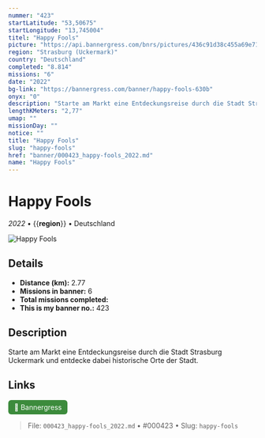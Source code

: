 ```yaml
---
nummer: "423"
startLatitude: "53,50675"
startLongitude: "13,745004"
titel: "Happy Fools"
picture: "https://api.bannergress.com/bnrs/pictures/436c91d38c455a69e7165cf0cfa5db2a"
region: "Strasburg (Uckermark)"
country: "Deutschland"
completed: "8.814"
missions: "6"
date: "2022"
bg-link: "https://bannergress.com/banner/happy-fools-630b"
onyx: "0"
description: "Starte am Markt eine Entdeckungsreise durch die Stadt Strasburg Uckermark und entdecke dabei historische Orte der Stadt."
lengthKMeters: "2,77"
umap: ""
missionDay: ""
notice: ""
title: "Happy Fools"
slug: "happy-fools"
href: "banner/000423_happy-fools_2022.md"
name: "Happy Fools"
---
```

# Happy Fools

*2022* • {{__region__}} • Deutschland

![Happy Fools](https://api.bannergress.com/bnrs/pictures/436c91d38c455a69e7165cf0cfa5db2a)



## Details
- **Distance (km):** 2.77
- **Missions in banner:** 6
- **Total missions completed:** 
- **This is my banner no.:** 423



## Description
Starte am Markt eine Entdeckungsreise durch die Stadt Strasburg Uckermark und entdecke dabei historische Orte der Stadt.



## Links
<a href="https://bannergress.com/banner/happy-fools-630b" target="_blank" style="display:inline-block;margin-right:8px;padding:6px 12px;background:#3c8b3c;color:#fff;text-decoration:none;border-radius:6px;">🔗 Bannergress</a>



> File: `000423_happy-fools_2022.md` • #000423 • Slug: `happy-fools`
